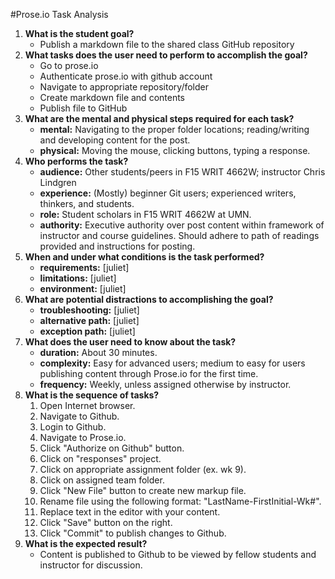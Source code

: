 #Prose.io Task Analysis

1. **What is the student goal?**
    * Publish a markdown file to the shared class GitHub repository
2. **What tasks does the user need to perform to accomplish the goal?**
    * Go to prose.io
    * Authenticate prose.io with github account
    * Navigate to appropriate repository/folder
    * Create markdown file and contents
    * Publish file to GitHub
3. **What are the mental and physical steps required for each task?**
    * **mental:** Navigating to the proper folder locations; reading/writing and developing content for the post.
    * **physical:** Moving the mouse, clicking buttons, typing a response.
4. **Who performs the task?**
    * **audience:** Other students/peers in F15 WRIT 4662W; instructor Chris Lindgren
    * **experience:** (Mostly) beginner Git users; experienced writers, thinkers, and students.
    * **role:** Student scholars in F15 WRIT 4662W at UMN.
    * **authority:** Executive authority over post content within framework of instructor and course guidelines. Should adhere to path of readings provided and instructions for posting.
5. **When and under what conditions is the task performed?**
    * **requirements:** [juliet]
    * **limitations:** [juliet]
    * **environment:** [juliet]
6. **What are potential distractions to accomplishing the goal?**
    * **troubleshooting:** [juliet]
    * **alternative path:** [juliet]
    * **exception path:** [juliet]
7. **What does the user need to know about the task?**
    * **duration:** About 30 minutes.
    * **complexity:** Easy for advanced users; medium to easy for users publishing content through Prose.io for the first time.
    * **frequency:** Weekly, unless assigned otherwise by instructor.
8. **What is the sequence of tasks?**
	1. Open Internet browser.
	2. Navigate to Github.
    3. Login to Github.
	4. Navigate to Prose.io.
    5. Click "Authorize on Github" button.
    6. Click on "responses" project.
    7. Click on appropriate assignment folder (ex. wk 9).
    8. Click on assigned team folder.
    9. Click "New File" button to create new markup file.
    10. Rename file using the following format: "LastName-FirstInitial-Wk#".
    11. Replace text in the editor with your content.
    12. Click "Save" button on the right.
    13. Click "Commit" to publish changes to Github.
9. **What is the expected result?**
    * Content is published to Github to be viewed by fellow students and instructor for discussion.

